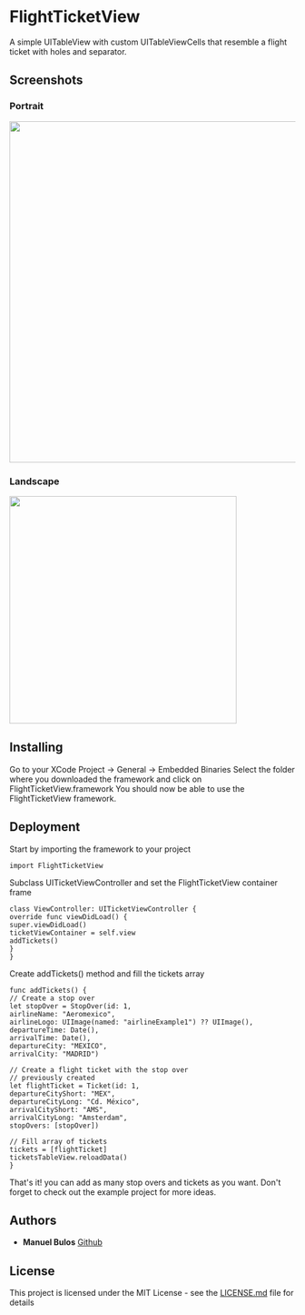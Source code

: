 # FlightTicketView

A simple UITableView with custom UITableViewCells that resemble a flight ticket with holes and separator.

## Screenshots
### Portrait

<img src="Screenshots/1.png" height="600"> 

### Landscape

<img src="Screenshots/2.png" height="400">

## Installing

Go to your XCode Project  -> General -> Embedded Binaries
Select the folder where you downloaded the framework and click on FlightTicketView.framework
You should now be able to use the FlightTicketView framework.

## Deployment

Start by importing the framework to your project
```
import FlightTicketView
```

Subclass UITicketViewController and set the FlightTicketView container frame
```
class ViewController: UITicketViewController {
override func viewDidLoad() {
super.viewDidLoad()
ticketViewContainer = self.view
addTickets()
}
}
```

Create addTickets() method and fill the tickets array
```
func addTickets() {
// Create a stop over
let stopOver = StopOver(id: 1,
airlineName: "Aeromexico",
airlineLogo: UIImage(named: "airlineExample1") ?? UIImage(),
departureTime: Date(),
arrivalTime: Date(),
departureCity: "MEXICO",
arrivalCity: "MADRID")

// Create a flight ticket with the stop over
// previously created
let flightTicket = Ticket(id: 1,
departureCityShort: "MEX",
departureCityLong: "Cd. México",
arrivalCityShort: "AMS",
arrivalCityLong: "Amsterdam",
stopOvers: [stopOver])

// Fill array of tickets
tickets = [flightTicket]
ticketsTableView.reloadData()
}
```

That's it! you can add as many stop overs and tickets as you want.
Don't forget to check out the example project for more ideas.

## Authors

* **Manuel Bulos**   [Github](https://github.com/ManuelBulos)

## License

This project is licensed under the MIT License - see the [LICENSE.md](LICENSE.md) file for details
